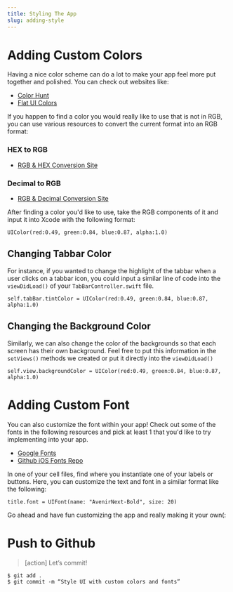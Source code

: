 ```yaml
---
title: Styling The App
slug: adding-style
---
```


# Adding Custom Colors
Having a nice color scheme can do a lot to make your app feel more put together and polished. You can check out websites like: 

- [Color Hunt](https://colorhunt.co/)
- [Flat UI Colors](https://flatuicolors.com/)

If you happen to find a color you would really like to use that is not in RGB, you can use various resources to convert the current format into an RGB format: 

### HEX to RGB 
- [RGB & HEX Conversion Site](https://www.rgbtohex.net/hextorgb/)

### Decimal to RGB 
- [RGB & Decimal Conversion Site](https://convertingcolors.com/decimal-color-14277081.html)


After finding a color you'd like to use, take the RGB components of it and input it into Xcode with the following format: 

```
UIColor(red:0.49, green:0.84, blue:0.87, alpha:1.0)
```

## Changing Tabbar Color
For instance, if you wanted to change the highlight of the tabbar when a user clicks on a tabbar icon, you could input a similar line of code into the `viewDidLoad()` of your `TabBarController.swift` file. 

```
self.tabBar.tintColor = UIColor(red:0.49, green:0.84, blue:0.87, alpha:1.0)
```

## Changing the Background Color 
Similarly, we can also change the color of the backgrounds so that each screen has their own background. Feel free to put this information in the `setViews()` methods we created or put it directly into the `viewDidLoad()`

```
self.view.backgroundColor = UIColor(red:0.49, green:0.84, blue:0.87, alpha:1.0)
```

# Adding Custom Font 
You can also customize the font within your app! Check out some of the fonts in the following resources and pick at least 1 that you'd like to try implementing into your app.

- [Google Fonts](https://fonts.google.com/)
- [Github iOS Fonts Repo](https://github.com/lionhylra/iOS-UIFont-Names)

In one of your cell files, find where you instantiate one of your labels or buttons. Here, you can customize the text and font in a similar format like the following: 

```
title.font = UIFont(name: "AvenirNext-Bold", size: 20)
```

Go ahead and have fun customizing the app and really making it your own(: 

# Push to Github

>[action]
> Let’s commit!
>
```
$ git add .
$ git commit -m “Style UI with custom colors and fonts”
```
